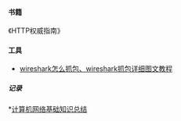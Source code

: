 
#### 书籍
《HTTP权威指南》


#### 工具
* [wireshark怎么抓包、wireshark抓包详细图文教程](http://blog.csdn.net/holandstone/article/details/47026213)

##### 记录
*[计算机网络基础知识总结](http://www.cnblogs.com/maybe2030/p/4781555.html)
